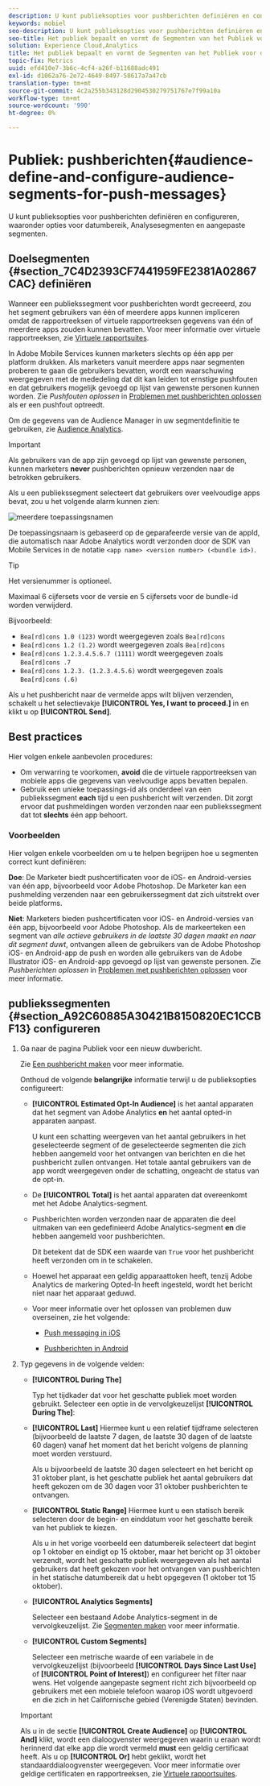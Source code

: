 ```yaml
---
description: U kunt publieksopties voor pushberichten definiëren en configureren, waaronder opties voor datumbereik, Analysesegmenten en aangepaste segmenten.
keywords: mobiel
seo-description: U kunt publieksopties voor pushberichten definiëren en configureren, waaronder opties voor datumbereik, Analysesegmenten en aangepaste segmenten.
seo-title: Het publiek bepaalt en vormt de Segmenten van het Publiek voor de Duw Berichten
solution: Experience Cloud,Analytics
title: Het publiek bepaalt en vormt de Segmenten van het Publiek voor de Duw Berichten
topic-fix: Metrics
uuid: efd410e7-3b6c-4cf4-a26f-b11688adc491
exl-id: d1062a76-2e72-4649-8497-58617a7a47cb
translation-type: tm+mt
source-git-commit: 4c2a255b343128d2904530279751767e7f99a10a
workflow-type: tm+mt
source-wordcount: '990'
ht-degree: 0%

---
```


# Publiek: pushberichten{#audience-define-and-configure-audience-segments-for-push-messages}

U kunt publieksopties voor pushberichten definiëren en configureren, waaronder opties voor datumbereik, Analysesegmenten en aangepaste segmenten.

## Doelsegmenten {#section_7C4D2393CF7441959FE2381A02867CAC} definiëren

Wanneer een publiekssegment voor pushberichten wordt gecreeerd, zou het segment gebruikers van één of meerdere apps kunnen impliceren omdat de rapportreeksen of virtuele rapportreeksen gegevens van één of meerdere apps zouden kunnen bevatten. Voor meer informatie over virtuele rapportreeksen, zie [Virtuele rapportsuites](/help/using/manage-apps/c-mob-vrs.md).

In Adobe Mobile Services kunnen marketers slechts op één app per platform drukken. Als marketers vanuit meerdere apps naar segmenten proberen te gaan die gebruikers bevatten, wordt een waarschuwing weergegeven met de mededeling dat dit kan leiden tot ernstige pushfouten en dat gebruikers mogelijk gevoegd op lijst van gewenste personen kunnen worden. Zie *Pushfouten oplossen* in [Problemen met pushberichten oplossen](/help/using/in-app-messaging/t-create-push-message/c-schedule-push-message.md) als er een pushfout optreedt.

Om de gegevens van de Audience Manager in uw segmentdefinitie te gebruiken, zie [Audience Analytics](https://docs-author-stg.corp.adobe.com/content/help/en/analytics/integration/audience-analytics/mc-audiences-aam.html).

>[!IMPORTANT]
>
>Als gebruikers van de app zijn gevoegd op lijst van gewenste personen, kunnen marketers **never** pushberichten opnieuw verzenden naar de betrokken gebruikers.

Als u een publiekssegment selecteert dat gebruikers over veelvoudige apps bevat, zou u het volgende alarm kunnen zien:

![meerdere toepassingsnamen](assets/multiple_appname.png)

De toepassingsnaam is gebaseerd op de geparafeerde versie van de appId, die automatisch naar Adobe Analytics wordt verzonden door de SDK van Mobile Services in de notatie `<app name> <version number> (<bundle id>)`.

>[!TIP]
>
>Het versienummer is optioneel.

Maximaal 6 cijfersets voor de versie en 5 cijfersets voor de bundle-id worden verwijderd.

Bijvoorbeeld:

* `Bea[rd]cons 1.0 (123)` wordt weergegeven zoals  `Bea[rd]cons`
* `Bea[rd]cons 1.2 (1.2)` wordt weergegeven zoals  `Bea[rd]cons`
* `Bea[rd]cons 1.2.3.4.5.6.7 (1111)` wordt weergegeven zoals  `Bea[rd]cons .7`
* `Bea[rd]cons 1.2.3. (1.2.3.4.5.6)` wordt weergegeven zoals  `Bea[rd]cons (.6)`

Als u het pushbericht naar de vermelde apps wilt blijven verzenden, schakelt u het selectievakje **[!UICONTROL Yes, I want to proceed.]** in en klikt u op **[!UICONTROL Send]**.

## Best practices

Hier volgen enkele aanbevolen procedures:

* Om verwarring te voorkomen, **avoid** die de virtuele rapportreeksen van mobiele apps die gegevens van veelvoudige apps bevatten bepalen.
* Gebruik een unieke toepassings-id als onderdeel van een publiekssegment **each** tijd u een pushbericht wilt verzenden.
Dit zorgt ervoor dat pushmeldingen worden verzonden naar een publiekssegment dat tot **slechts** één app behoort.

### Voorbeelden

Hier volgen enkele voorbeelden om u te helpen begrijpen hoe u segmenten correct kunt definiëren:

**Doe**: De Marketer biedt pushcertificaten voor de iOS- en Android-versies van één app, bijvoorbeeld voor Adobe Photoshop. De Marketer kan een pushmelding verzenden naar een gebruikerssegment dat zich uitstrekt over beide platforms.

**Niet**: Marketers bieden pushcertificaten voor iOS- en Android-versies van één app, bijvoorbeeld voor Adobe Photoshop. Als de markeerteken een segment van *alle actieve gebruikers in de laatste 30 dagen maakt en naar dit segment duwt*, ontvangen alleen de gebruikers van de Adobe Photoshop iOS- en Android-app de push en worden alle gebruikers van de Adobe Illustrator iOS- en Android-app gevoegd op lijst van gewenste personen. Zie *Pushberichten oplossen* in [Problemen met pushberichten oplossen](/help/using/in-app-messaging/t-create-push-message/c-troubleshooting-push-messaging.md) voor meer informatie.

## publiekssegmenten {#section_A92C60885A30421B8150820EC1CCBF13} configureren

1. Ga naar de pagina Publiek voor een nieuw duwbericht.

   Zie [Een pushbericht maken](/help/using/in-app-messaging/t-create-push-message/t-create-push-message.md) voor meer informatie.

   Onthoud de volgende **belangrijke** informatie terwijl u de publieksopties configureert:

   * **[!UICONTROL Estimated Opt-In Audience]** is het aantal apparaten dat het segment van Adobe Analytics **en** het aantal opted-in apparaten aanpast.

      U kunt een schatting weergeven van het aantal gebruikers in het geselecteerde segment of de geselecteerde segmenten die zich hebben aangemeld voor het ontvangen van berichten en die het pushbericht zullen ontvangen. Het totale aantal gebruikers van de app wordt weergegeven onder de schatting, ongeacht de status van de opt-in.

   * De **[!UICONTROL Total]** is het aantal apparaten dat overeenkomt met het Adobe Analytics-segment.

   * Pushberichten worden verzonden naar de apparaten die deel uitmaken van een gedefinieerd Adobe Analytics-segment **en** die hebben aangemeld voor pushberichten.

      Dit betekent dat de SDK een waarde van `True` voor het pushbericht heeft verzonden om in te schakelen.

   * Hoewel het apparaat een geldig apparaattoken heeft, tenzij Adobe Analytics de markering Opted-In heeft ingesteld, wordt het bericht niet naar het apparaat geduwd.

   * Voor meer informatie over het oplossen van problemen duw overseinen, zie het volgende:

      * [Push messaging in iOS](https://docs.adobe.com/content/help/en/mobile-services/ios/messaging-ios/push-messaging/push-messaging.html)

      * [Pushberichten in Android](https://docs.adobe.com/content/help/en/mobile-services/android/messaging-android/push-messaging/push-messaging.html)

1. Typ gegevens in de volgende velden:

   * **[!UICONTROL During The]**

      Typ het tijdkader dat voor het geschatte publiek moet worden gebruikt. Selecteer een optie in de vervolgkeuzelijst **[!UICONTROL During The]**:

   * **[!UICONTROL Last]** Hiermee kunt u een relatief tijdframe selecteren (bijvoorbeeld de laatste 7 dagen, de laatste 30 dagen of de laatste 60 dagen) vanaf het moment dat het bericht volgens de planning moet worden verstuurd.

      Als u bijvoorbeeld de laatste 30 dagen selecteert en het bericht op 31 oktober plant, is het geschatte publiek het aantal gebruikers dat heeft gekozen om de 30 dagen voor 31 oktober pushberichten te ontvangen.

   * **[!UICONTROL Static Range]** Hiermee kunt u een statisch bereik selecteren door de begin- en einddatum voor het geschatte bereik van het publiek te kiezen.

      Als u in het vorige voorbeeld een datumbereik selecteert dat begint op 1 oktober en eindigt op 15 oktober, maar het bericht op 31 oktober verzendt, wordt het geschatte publiek weergegeven als het aantal gebruikers dat heeft gekozen voor het ontvangen van pushberichten in het statische datumbereik dat u hebt opgegeven (1 oktober tot 15 oktober).

   * **[!UICONTROL Analytics Segments]**

      Selecteer een bestaand Adobe Analytics-segment in de vervolgkeuzelijst. Zie [Segmenten maken](https://docs.adobe.com/content/help/en/analytics/components/segmentation/segmentation-workflow/seg-build.html) voor meer informatie.

   * **[!UICONTROL Custom Segments]**

      Selecteer een metrische waarde of een variabele in de vervolgkeuzelijst (bijvoorbeeld **[!UICONTROL Days Since Last Use]** of **[!UICONTROL Point of Interest]**) en configureer het filter naar wens. Het volgende aangepaste segment richt zich bijvoorbeeld op gebruikers met een mobiele telefoon waarop iOS wordt uitgevoerd en die zich in het Californische gebied (Verenigde Staten) bevinden.
   >[!IMPORTANT]
   >
   >Als u in de sectie **[!UICONTROL Create Audience]** op **[!UICONTROL And]** klikt, wordt een dialoogvenster weergegeven waarin u eraan wordt herinnerd dat elke app die wordt vermeld **must** een geldig certificaat heeft. Als u op **[!UICONTROL Or]** hebt geklikt, wordt het standaarddialoogvenster weergegeven. Voor meer informatie over geldige certificaten en rapportreeksen, zie [Virtuele rapportsuites](/help/using/manage-apps/c-mob-vrs.md).
